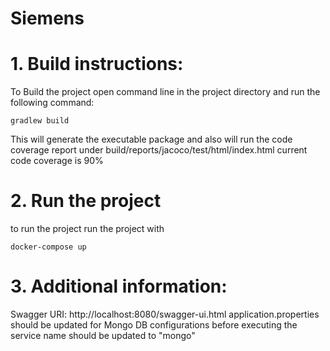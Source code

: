 # Siemens

# 1. Build instructions:
To Build the project open command line in the project directory and run the following command:

	gradlew build

This will generate the executable package and also will run the code coverage report under build/reports/jacoco/test/html/index.html
current code coverage is 90%

# 2. Run the project
to run the project run the project with 
    
    docker-compose up

# 3. Additional information:
Swagger URI: http://localhost:8080/swagger-ui.html
application.properties should be updated for Mongo DB configurations before executing the service name should be updated to "mongo"
